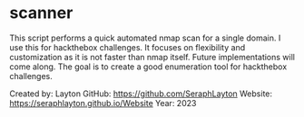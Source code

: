 # scanner


This script performs a quick automated nmap scan for a single domain. I use this for hackthebox challenges.
It focuses on flexibility and customization as it is not faster than nmap itself. Future implementations will come along.
The goal is to create a good enumeration tool for hackthebox challenges.

Created by: Layton
GitHub: https://github.com/SeraphLayton
Website: https://seraphlayton.github.io/Website
Year: 2023

